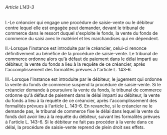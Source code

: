 ###### Article L143-3

I.-Le créancier qui engage une procédure de saisie-vente ou le débiteur contre lequel elle est engagée peut demander, devant le tribunal de commerce dans le ressort duquel s'exploite le fonds, la vente du fonds de commerce du saisi avec le matériel et les marchandises qui en dépendent.

II.-Lorsque l'instance est introduite par le créancier, celui-ci renonce définitivement au bénéfice de la procédure de saisie-vente. Le tribunal de commerce ordonne alors qu'à défaut de paiement dans le délai imparti au débiteur, la vente du fonds a lieu à la requête de ce créancier, après l'accomplissement des formalités prévues à l'article L. 143-6.

III.-Lorsque l'instance est introduite par le débiteur, le jugement qui ordonne la vente du fonds de commerce suspend la procédure de saisie-vente. Si le créancier demande à poursuivre la vente du fonds, le tribunal de commerce ordonne qu'à défaut de paiement dans le délai imparti au débiteur, la vente du fonds a lieu à la requête de ce créancier, après l'accomplissement des formalités prévues à l'article L. 143-6. En revanche, si le créancier ne le demande pas, le tribunal de commerce fixe le délai dans lequel la vente du fonds doit avoir lieu à la requête du débiteur, suivant les formalités prévues à l'article L. 143-6. Si le débiteur ne fait pas procéder à la vente dans ce délai, la procédure de saisie-vente reprend de plein droit ses effets.

